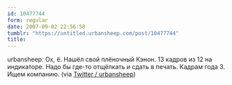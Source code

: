 ```yaml
---
id: 10477744
form: regular
date: 2007-09-02 22:56:58
tumblr: "https://untitled.urbansheep.com/post/10477744"
title:
---
```


<p>urbansheep: Ох, ё. Нашёл свой плёночный Кэнон. 13 кадров из 12 на индикаторе. Надо бы где-то отщёлкать и сдать в печать. Кадрам года 3. Ищем компанию. (via <a href="http://twitter.com/urbansheep/statuses/243025012">Twitter / urbansheep</a>)</p>

